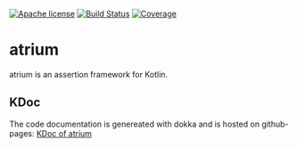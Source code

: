[![Apache license](https://img.shields.io/badge/license-Apache%202.0-brightgreen.svg)](http://opensource.org/licenses/Apache2.0)
[![Build Status](https://travis-ci.org/robstoll/atrium.svg?branch=master)](https://travis-ci.org/robstoll/atrium)
[![Coverage](https://codecov.io/github/robstoll/atrium/coverage.svg?branch=master)](https://codecov.io/github/robstoll/atrium?branch=master)

# atrium
atrium is an assertion framework for Kotlin.

## KDoc
The code documentation is genereated with dokka and is hosted on github-pages:
[KDoc of atrium](https://robstoll.github.io/atrium/doc)